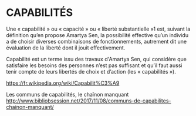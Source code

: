 # CAPABILITÉS

Une « capabilité » ou « capacité » ou « liberté substantielle »1 est, suivant la définition qu’en propose Amartya Sen, la possibilité effective qu’un individu a de choisir diverses combinaisons de fonctionnements, autrement dit une évaluation de la liberté dont il jouit effectivement. 

Capabilité est un terme issu des travaux d'Amartya Sen, qui considère que satisfaire les besoins des personnes n’est pas suffisant et qu’il faut aussi tenir compte de leurs libertés de choix et d’action (les « capabilités »). 

https://fr.wikipedia.org/wiki/Capabilit%C3%A9

Les communs de capabilités, le chaînon manquant
http://www.bibliobsession.net/2017/11/08/communs-de-capabilites-chainon-manquant/
